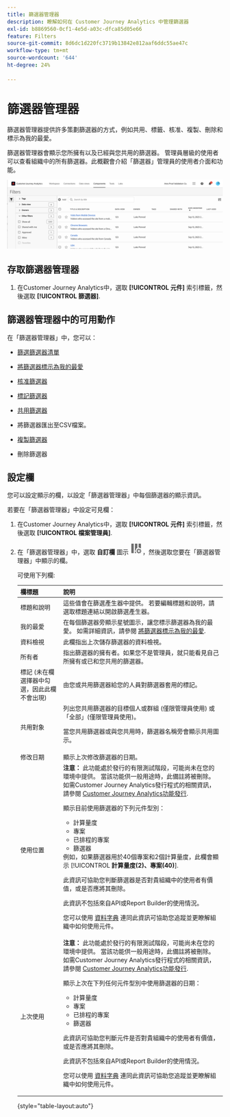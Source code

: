 ```yaml
---
title: 篩選器管理器
description: 瞭解如何在 Customer Journey Analytics 中管理篩選器
exl-id: b8869560-0cf1-4e5d-a03c-dfca85d05e66
feature: Filters
source-git-commit: 8d6dc1d220fc3719b13842e812aaf6ddc55ae47c
workflow-type: tm+mt
source-wordcount: '644'
ht-degree: 24%

---
```


# 篩選器管理器

篩選器管理器提供許多策劃篩選器的方式，例如共用、標籤、核准、複製、刪除和標示為我的最愛。

篩選器管理器會顯示您所擁有以及已經與您共用的篩選器。 管理員層級的使用者可以查看組織中的所有篩選器。此概觀會介紹「篩選器」管理員的使用者介面和功能。

![](assets/filter-manager-ui.png)

## 存取篩選器管理器

1. 在Customer Journey Analytics中，選取 **[!UICONTROL 元件]** 索引標籤，然後選取 **[!UICONTROL 篩選器]**.

## 篩選器管理器中的可用動作

在「篩選器管理器」中，您可以：

* [篩選篩選器清單](/help/components/filters/filters-filter.md)

* [將篩選器標示為我的最愛](/help/components/filters/filters-favorite.md)

* [核准篩選器](/help/components/filters/filters-approve.md)

* [標記篩選器](/help/components/filters/filters-tag.md)

* [共用篩選器](/help/components/filters/filters-share.md)

* 將篩選器匯出至CSV檔案。

* [複製篩選器](/help/components/filters/filters-copy.md)

* 刪除篩選器

## 設定欄

您可以設定顯示的欄，以設定「篩選器管理器」中每個篩選器的顯示資訊。

若要在「篩選器管理器」中設定可見欄：

1. 在Customer Journey Analytics中，選取 **[!UICONTROL 元件]** 索引標籤，然後選取 **[!UICONTROL 檔案管理員]**.

1. 在「篩選器管理器」中，選取 **自訂欄** 圖示 ![自訂欄圖示](assets/customize-columns-icon.png)，然後選取您要在「篩選器管理器」中顯示的欄。

   可使用下列欄:

   | 欄標題 | 說明 |
   |---|---|
   | 標題和說明 | 這些值會在篩選產生器中提供。 若要編輯標題和說明，請選取標題連結以開啟篩選產生器。 |
   | 我的最愛 | 在每個篩選器旁顯示星號圖示，讓您標示篩選器為我的最愛。 如需詳細資訊，請參閱 [將篩選器標示為我的最愛](/help/components/filters/filters-favorite.md). |
   | 資料檢視 | 此欄指出上次儲存篩選器的資料檢視。 |
   | 所有者 | 指出篩選器的擁有者。如果您不是管理員，就只能看見自己所擁有或已和您共用的篩選器。 |
   | 標記 (未在欄選擇器中勾選，因此此欄不會出現) | 由您或共用篩選器給您的人員對篩選器套用的標記。 |
   | 共用對象 | 列出您共用篩選器的目標個人或群組 (僅限管理員使用) 或「全部」(僅限管理員使用)。 <p>當您共用篩選器或與您共用時，篩選器名稱旁會顯示共用圖示。</p> |
   | 修改日期 | 顯示上次修改篩選器的日期。 |
   | 使用位置 | **注意：** 此功能處於發行的有限測試階段，可能尚未在您的環境中提供。 當該功能供一般用途時，此備註將被刪除。如需Customer Journey Analytics發行程式的相關資訊，請參閱 [Customer Journey Analytics功能發行](/help/release-notes/releases.md).<p>顯示目前使用篩選器的下列元件型別：</p> <ul><li>計算量度</li><li>專案</li><li>已排程的專案</li><li>篩選器</li></ul> 例如，如果篩選器用於40個專案和2個計算量度，此欄會顯示 [!UICONTROL **計算量度(2)、專案(40)**]. <p>此資訊可協助您判斷篩選器是否對貴組織中的使用者有價值，或是否應將其刪除。</p><p>此資訊不包括來自API或Report Builder的使用情況。</p><p>您可以使用 [資料字典](/help/components/data-dictionary/data-dictionary-overview.md) 連同此資訊可協助您追蹤並更瞭解組織中如何使用元件。 |
   | 上次使用 | **注意：** 此功能處於發行的有限測試階段，可能尚未在您的環境中提供。 當該功能供一般用途時，此備註將被刪除。如需Customer Journey Analytics發行程式的相關資訊，請參閱 [Customer Journey Analytics功能發行](/help/release-notes/releases.md).<p>顯示上次在下列任何元件型別中使用篩選器的日期：</p> <ul><li>計算量度</li><li>專案</li><li>已排程的專案</li><li>篩選器</li></ul> <p>此資訊可協助您判斷元件是否對貴組織中的使用者有價值，或是否應將其刪除。</p><p>此資訊不包括來自API或Report Builder的使用情況。</p><p>您可以使用 [資料字典](/help/components/data-dictionary/data-dictionary-overview.md) 連同此資訊可協助您追蹤並更瞭解組織中如何使用元件。 |

   {style="table-layout:auto"}
